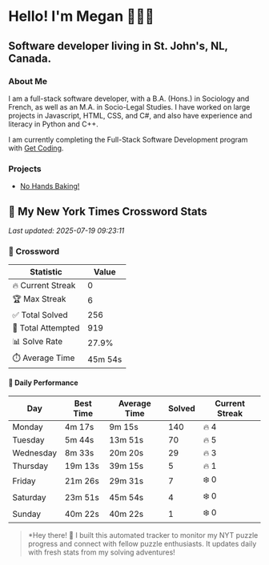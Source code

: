 # Hello! I'm Megan 👩🏻‍💻

## Software developer living in St. John's, NL, Canada.

### About Me

<p>I am a full-stack software developer, with a B.A. (Hons.) in Sociology and French, as well as an M.A. in Socio-Legal Studies. I have worked on large projects in Javascript, HTML, CSS, and C#, and also have experience and literacy in Python and C++.</p>

I am currently completing the Full-Stack Software Development program with [Get Coding](https://www.getcoding.ca/).

### Projects

* [No Hands Baking!](https://mpartificer.github.io/NoHandsBaking/)

<!-- NYT_STATS_START -->
## 🧩 My New York Times Crossword Stats

*Last updated: 2025-07-19 09:23:11*

### 🎯 Crossword

| Statistic | Value |
|-----------|-------|
| 🔥 Current Streak | 0 |
| 🏆 Max Streak | 6 |
| ✅ Total Solved | 256 |
| 🎲 Total Attempted | 919 |
| 📊 Solve Rate | 27.9% |
| ⏱️ Average Time | 45m 54s |

#### 📅 Daily Performance

| Day | Best Time | Average Time | Solved | Current Streak |
|-----|-----------|--------------|--------|----------------|
| Monday | 4m 17s | 9m 15s | 140 | 🔥 4 |
| Tuesday | 5m 44s | 13m 51s | 70 | 🔥 5 |
| Wednesday | 8m 33s | 20m 20s | 29 | 🔥 3 |
| Thursday | 19m 13s | 39m 15s | 5 | 🔥 1 |
| Friday | 21m 26s | 29m 31s | 7 | ❄️ 0 |
| Saturday | 23m 51s | 45m 54s | 4 | ❄️ 0 |
| Sunday | 40m 22s | 40m 22s | 1 | ❄️ 0 |


<!-- NYT_STATS_END -->

> *Hey there! 👋 I built this automated tracker to monitor my NYT puzzle progress and connect with fellow puzzle enthusiasts. It updates daily with fresh stats from my solving adventures!
